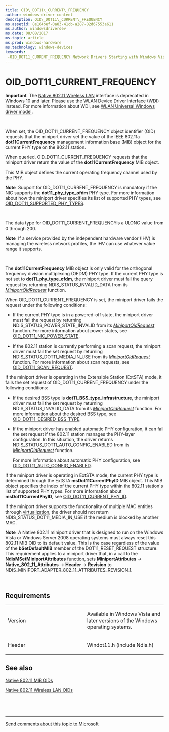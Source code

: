 ```yaml
---
title: OID\_DOT11\_CURRENT\_FREQUENCY
author: windows-driver-content
description: OID\_DOT11\_CURRENT\_FREQUENCY
ms.assetid: 8e164bef-0a83-41cb-a287-82d67553a611
ms.author: windowsdriverdev
ms.date: 08/08/2017
ms.topic: article
ms.prod: windows-hardware
ms.technology: windows-devices
keywords: 
 -OID_DOT11_CURRENT_FREQUENCY Network Drivers Starting with Windows Vista
---
```


# OID\_DOT11\_CURRENT\_FREQUENCY


**Important**  The [Native 802.11 Wireless LAN](https://msdn.microsoft.com/library/windows/hardware/ff560690) interface is deprecated in Windows 10 and later. Please use the WLAN Device Driver Interface (WDI) instead. For more information about WDI, see [WLAN Universal Windows driver model](https://msdn.microsoft.com/library/windows/hardware/dn897672).

 

When set, the OID\_DOT11\_CURRENT\_FREQUENCY object identifier (OID) requests that the miniport driver set the value of the IEEE 802.11a **dot11CurrentFrequency** management information base (MIB) object for the current PHY type on the 802.11 station.

When queried, OID\_DOT11\_CURRENT\_FREQUENCY requests that the miniport driver return the value of the **dot11CurrentFrequency** MIB object.

This MIB object defines the current operating frequency channel used by the PHY.

**Note**  Support for OID\_DOT11\_CURRENT\_FREQUENCY is mandatory if the NIC supports the **dot11\_phy\_type\_ofdm** PHY type. For more information about how the miniport driver specifies its list of supported PHY types, see [OID\_DOT11\_SUPPORTED\_PHY\_TYPES](oid-dot11-supported-phy-types.md).

 

The data type for OID\_DOT11\_CURRENT\_FREQUENCYis a ULONG value from 0 through 200.

**Note**  If a service provided by the independent hardware vendor (IHV) is managing the wireless network profiles, the IHV can use whatever value range it supports.

 

The **dot11CurrentFrequency** MIB object is only valid for the orthogonal frequency division multiplexing (OFDM) PHY type. If the current PHY type is not set to **dot11\_phy\_type\_ofdm**, the miniport driver must fail the query request by returning NDIS\_STATUS\_INVALID\_DATA from its [*MiniportOidRequest*](https://msdn.microsoft.com/library/windows/hardware/ff559416) function.

When OID\_DOT11\_CURRENT\_FREQUENCY is set, the miniport driver fails the request under the following conditions:

-   If the current PHY type is in a powered-off state, the miniport driver must fail the request by returning NDIS\_STATUS\_POWER\_STATE\_INVALID from its [*MiniportOidRequest*](https://msdn.microsoft.com/library/windows/hardware/ff559416) function. For more information about power states, see [OID\_DOT11\_NIC\_POWER\_STATE](oid-dot11-nic-power-state.md).

-   If the 802.11 station is currently performing a scan request, the miniport driver must fail the set request by returning NDIS\_STATUS\_DOT11\_MEDIA\_IN\_USE from its [*MiniportOidRequest*](https://msdn.microsoft.com/library/windows/hardware/ff559416) function. For more information about scan requests, see [OID\_DOT11\_SCAN\_REQUEST](oid-dot11-scan-request.md).

If the miniport driver is operating in the Extensible Station (ExtSTA) mode, it fails the set request of OID\_DOT11\_CURRENT\_FREQUENCY under the following conditions:

-   If the desired BSS type is **dot11\_BSS\_type\_infrastructure**, the miniport driver must fail the set request by returning NDIS\_STATUS\_INVALID\_DATA from its [*MiniportOidRequest*](https://msdn.microsoft.com/library/windows/hardware/ff559416) function. For more information about the desired BSS type, see [OID\_DOT11\_DESIRED\_BSS\_TYPE](oid-dot11-desired-bss-type.md).

-   If the miniport driver has enabled automatic PHY configuration, it can fail the set request if the 802.11 station manages the PHY-layer configuration. In this situation, the driver returns NDIS\_STATUS\_DOT11\_AUTO\_CONFIG\_ENABLED from its [*MiniportOidRequest*](https://msdn.microsoft.com/library/windows/hardware/ff559416) function.

    For more information about automatic PHY configuration, see [OID\_DOT11\_AUTO\_CONFIG\_ENABLED](oid-dot11-auto-config-enabled.md).

If the miniport driver is operating in ExtSTA mode, the current PHY type is determined through the ExtSTA **msDot11CurrentPhyID** MIB object. This MIB object specifies the index of the current PHY type within the 802.11 station's list of supported PHY types. For more information about **msDot11CurrentPhyID**, see [OID\_DOT11\_CURRENT\_PHY\_ID](oid-dot11-current-phy-id.md).

If the miniport driver supports the functionality of multiple MAC entities through [virtualization](https://msdn.microsoft.com/library/windows/hardware/ff571041), the driver should not return NDIS\_STATUS\_DOT11\_MEDIA\_IN\_USE if the medium is blocked by another MAC.

**Note**  A Native 802.11 miniport driver that is designed to run on the Windows Vista or Windows Server 2008 operating systems must always reset this 802.11 MIB OID to its default value. This is the case regardless of the value of the **bSetDefaultMIB** member of the DOT11\_RESET\_REQUEST structure. This requirement applies to a miniport driver that, in a call to the **NdisMSetMiniportAttributes** function, sets **MiniportAttributes** -&gt; **Native\_802\_11\_Attributes** -&gt; **Header** -&gt; **Revision** to NDIS\_MINIPORT\_ADAPTER\_802\_11\_ATTRIBUTES\_REVISION\_1.

 

Requirements
------------

<table>
<colgroup>
<col width="50%" />
<col width="50%" />
</colgroup>
<tbody>
<tr class="odd">
<td><p>Version</p></td>
<td><p>Available in Windows Vista and later versions of the Windows operating systems.</p></td>
</tr>
<tr class="even">
<td><p>Header</p></td>
<td>Windot11.h (include Ndis.h)</td>
</tr>
</tbody>
</table>

## See also


[Native 802.11 MIB OIDs](https://msdn.microsoft.com/library/windows/hardware/ff560645)

[Native 802.11 Wireless LAN OIDs](https://msdn.microsoft.com/library/windows/hardware/ff560691)

 

 


--------------------
[Send comments about this topic to Microsoft](mailto:wsddocfb@microsoft.com?subject=Documentation%20feedback%20%5Bnetvista\netvista%5D:%20OID_DOT11_CURRENT_FREQUENCY%20%20RELEASE:%20%288/8/2017%29&body=%0A%0APRIVACY%20STATEMENT%0A%0AWe%20use%20your%20feedback%20to%20improve%20the%20documentation.%20We%20don't%20use%20your%20email%20address%20for%20any%20other%20purpose,%20and%20we'll%20remove%20your%20email%20address%20from%20our%20system%20after%20the%20issue%20that%20you're%20reporting%20is%20fixed.%20While%20we're%20working%20to%20fix%20this%20issue,%20we%20might%20send%20you%20an%20email%20message%20to%20ask%20for%20more%20info.%20Later,%20we%20might%20also%20send%20you%20an%20email%20message%20to%20let%20you%20know%20that%20we've%20addressed%20your%20feedback.%0A%0AFor%20more%20info%20about%20Microsoft's%20privacy%20policy,%20see%20http://privacy.microsoft.com/default.aspx. "Send comments about this topic to Microsoft")


